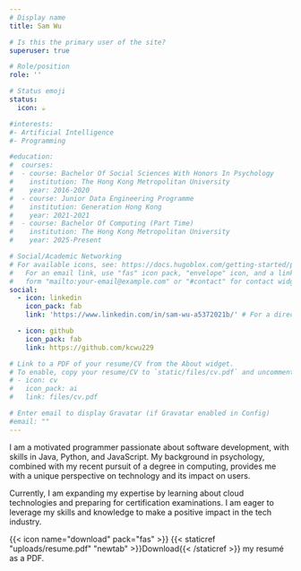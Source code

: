 ```yaml
---
# Display name
title: Sam Wu

# Is this the primary user of the site?
superuser: true

# Role/position
role: ''

# Status emoji
status:
  icon: ☕️

#interests:
#- Artificial Intelligence
#- Programming

#education:
#  courses:
#  - course: Bachelor Of Social Sciences With Honors In Psychology
#    institution: The Hong Kong Metropolitan University
#    year: 2016-2020
#  - course: Junior Data Engineering Programme
#    institution: Generation Hong Kong
#    year: 2021-2021
#  - course: Bachelor Of Computing (Part Time)
#    institution: The Hong Kong Metropolitan University
#    year: 2025-Present

# Social/Academic Networking
# For available icons, see: https://docs.hugoblox.com/getting-started/page-builder/#icons
#   For an email link, use "fas" icon pack, "envelope" icon, and a link in the
#   form "mailto:your-email@example.com" or "#contact" for contact widget.
social:
  - icon: linkedin
    icon_pack: fab
    link: 'https://www.linkedin.com/in/sam-wu-a5372021b/' # For a direct email link, use "mailto:test@example.org".

  - icon: github
    icon_pack: fab
    link: https://github.com/kcwu229

# Link to a PDF of your resume/CV from the About widget.
# To enable, copy your resume/CV to `static/files/cv.pdf` and uncomment the lines below.
# - icon: cv
#   icon_pack: ai
#   link: files/cv.pdf

# Enter email to display Gravatar (if Gravatar enabled in Config)
#email: ""
---
```


I am a motivated programmer passionate about software development, with skills in Java, Python, and JavaScript. My background in psychology, combined with my recent pursuit of a degree in computing, provides me with a unique perspective on technology and its impact on users.

Currently, I am expanding my expertise by learning about cloud technologies and preparing for certification examinations. I am eager to leverage my skills and knowledge to make a positive impact in the tech industry.


{{< icon name="download" pack="fas" >}} {{< staticref "uploads/resume.pdf" "newtab" >}}Download{{< /staticref >}} my resumé as a PDF.
